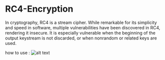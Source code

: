 # RC4-Encryption

In cryptography, RC4 is a stream cipher. While remarkable for its simplicity and speed in software, multiple vulnerabilities have been discovered in RC4, rendering it insecure. It is especially vulnerable when the beginning of the output keystream is not discarded, or when nonrandom or related keys are used.

how to use : 
![alt text](https://image.ibb.co/dFQvcU/Capture.png)
